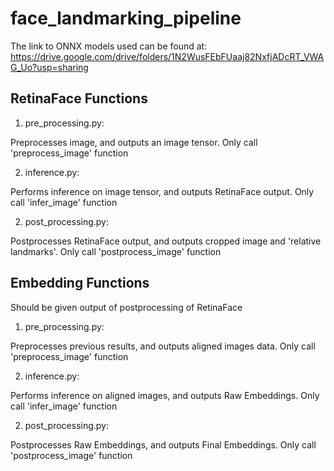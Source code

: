 # face_landmarking_pipeline
The link to ONNX models used can be found at: https://drive.google.com/drive/folders/1N2WusFEbFUaaj82NxfjADcRT_VWAG_Uo?usp=sharing

## RetinaFace Functions
1. pre_processing.py:

Preprocesses image, and outputs an image tensor. Only call 'preprocess_image' function

2. inference.py:

Performs inference on image tensor, and outputs RetinaFace output. Only call 'infer_image' function

2. post_processing.py:

Postprocesses RetinaFace output, and outputs cropped image and 'relative landmarks'. Only call 'postprocess_image' function

## Embedding Functions
Should be given output of postprocessing of RetinaFace
1. pre_processing.py:

Preprocesses previous results, and outputs aligned images data. Only call 'preprocess_image' function

2. inference.py:

Performs inference on aligned images, and outputs Raw Embeddings. Only call 'infer_image' function

2. post_processing.py:

Postprocesses Raw Embeddings, and outputs Final Embeddings. Only call 'postprocess_image' function

